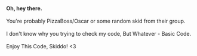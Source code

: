 <br><b>Oh, hey there.</b></br>
<br>You're probably PizzaBoss/Oscar or some random skid from their group.</br>
<br>I don't know why you trying to check my code, But Whatever - Basic Code.</br>
<br>Enjoy This Code, Skiddo! <3</br>
